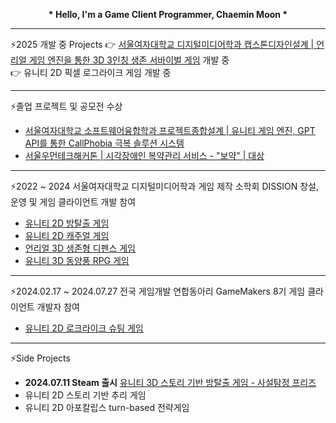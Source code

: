 <p align="center">
<b>* Hello, I'm a Game Client Programmer, Chaemin Moon *</b></p>  

___

⚡2025 개발 중 Projects
👉 [서울여자대학교 디지털미디어학과 캡스톤디자인설계 | 언리얼 게임 엔진을 통한 3D 3인칭 생존 서바이벌 게임](https://github.com/Chill-z) 개발 중  
👉 유니티 2D 픽셀 로그라이크 게임 개발 중

___

⚡졸업 프로젝트 및 공모전 수상
- [서울여자대학교 소프트웨어융합학과 프로젝트종합설계 | 유니티 게임 엔진, GPT API를 통한 CallPhobia 극복 솔루션 시스템 ](https://github.com/muncaem/Hello..)
- [서울우먼테크해커톤 | 시각장애인 복약관리 서비스 - "보약" | 대상 ](https://github.com/SWH-FortuneCookie)

___

⚡2022 ~ 2024 서울여자대학교 디지털미디어학과 게임 제작 소학회 DISSION 창설, 운영 및 게임 클라이언트 개발 참여
- [유니티 2D 방탈출 게임](https://github.com/muncaem/paranoia)
- [유니티 2D 캐주얼 게임](https://github.com/muncaem/Street_Cat_Fighter)
- [언리얼 3D 생존형 디펜스 게임](https://github.com/intheWorldRoi/teethDefence)
- [유니티 3D 동양풍 RPG 게임](https://github.com/Comedianz/MainRepo)  
___

⚡2024.02.17 ~ 2024.07.27 전국 게임개발 연합동아리 GameMakers 8기 게임 클라이언트 개발자 참여
- [유니티 2D 로크라이크 슈팅 게임](https://github.com/CircusCircuit/CircusCircuit)  
___

⚡Side Projects
- <b>2024.07.11 Steam 출시</b> [유니티 3D 스토리 기반 방탈출 게임 - 사설탐정 프리즈](https://store.steampowered.com/app/2916970/_/)
- 유니티 2D 스토리 기반 추리 게임
- 유니티 2D 아포칼립스 turn-based 전략게임

<!--
**muncaem/muncaem** is a ✨ _special_ ✨ repository because its `README.md` (this file) appears on your GitHub profile.

Here are some ideas to get you started:

- 🔭 I’m currently working on ...
- 🌱 I’m currently learning ...
- 👯 I’m looking to collaborate on ...
- 🤔 I’m looking for help with ...
- 💬 Ask me about ...
- 📫 How to reach me: ...
- 😄 Pronouns: ...
- ⚡ Fun fact: ...
-->

